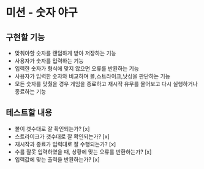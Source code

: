 # 미션 - 숫자 야구

## 구현할 기능

- 맞춰야할 숫자를 랜덤하게 받아 저장하는 기능
- 사용자가 숫자를 입력하는 기능
- 입력한 숫자가 형식에 맞지 않으면 오류를 반환하는 기능
- 사용자가 입력한 숫자와 비교하며 볼,스트라이크,낫싱을 판단하는 기능
- 모든 숫자를 맞췄을 경우 게임을 종료하고 재시작 유무를 물어보고 다시 실행하거나 종료하는 기능

## 테스트할 내용

- 볼이 갯수대로 잘 확인되는가? [x]
- 스트라이크가 갯수대로 잘 확인되는가? [x]
- 재시작과 종료가 입력대로 잘 수행되는가? [x]
- 수를 잘못 입력하였을 때, 상황에 맞는 오류를 반환하는가? [x]
- 입력값에 맞는 출력을 반환하는가? [x]
